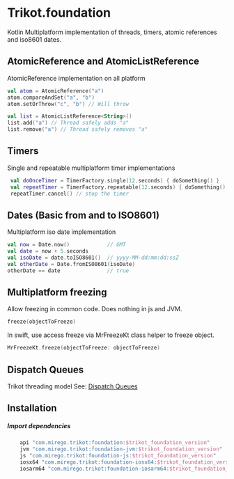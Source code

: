 # Trikot.foundation
Kotlin Multiplatform implementation of threads, timers, atomic references and iso8601 dates.

## AtomicReference and AtomicListReference
AtomicReference implementation on all platform 
```kotlin
val atom = AtomicReference("a")
atom.compareAndSet("a", "b")
atom.setOrThrow("c", "b") // Will throw

val list = AtomicListReference<String>()
list.add("a") // Thread safely adds "a"
list.remove("a") // Thread safely removes "a"
```

## Timers
Single and repeatable multiplatform timer implementations

```kotlin
 val doOnceTimer = TimerFactory.single(12.seconds) { doSomething() }
 val repeatTimer = TimerFactory.repeatable(12.seconds) { doSomething() }
 repeatTimer.cancel() // stop the timer
```

## Dates (Basic from and to ISO8601)
Multiplatform iso date implementation

```kotlin
val now = Date.now()            // GMT
val date = now + 5.seconds
val isoDate = date.toISO8601()  // yyyy-MM-dd:mm:dd:ssZ
val otherDate = Date.fromISO8601(isoDate)
otherDate == date               // true
```

## Multiplatform freezing
Allow freezing in common code. Does nothing in js and JVM.

```kotlin
freeze(objectToFreeze)
```

In swift, use access freeze via MrFreezeKt class helper to freeze object.
```swift
MrFreezeKt.freeze(objectToFreeze: objectToFreeze)
```

## Dispatch Queues
Trikot threading model
See: [Dispatch Queues](./documentation/DISPATCH_QUEUES.md) 

## Installation
##### Import dependencies
```groovy
    api "com.mirego.trikot:foundation:$trikot_foundation_version"
    jvm "com.mirego.trikot:foundation-jvm:$trikot_foundation_version"
    js "com.mirego.trikot:foundation-js:$trikot_foundation_version"
    iosx64 "com.mirego.trikot:foundation-iosx64:$trikot_foundation_version"
    iosarm64 "com.mirego.trikot:foundation-iosarm64:$trikot_foundation_version"
```
